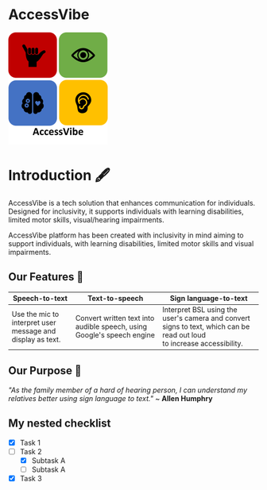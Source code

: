 # AccessVibe 

  ![AccessVibe logo](Logo.png)
  
# Introduction 🖋️
AccessVibe is a tech solution that enhances communication for individuals. Designed for inclusivity, it supports individuals with learning disabilities, limited motor skills, visual/hearing impairments.

AccessVibe platform has been created with inclusivity in mind aiming to support individuals, with learning disabilities, limited motor skills and visual impairments.

## Our Features 📑

|  __Speech-to-text__                                         | __Text-to-speech__                                                                | __Sign language-to-text__                            |
|-------------------------------------------------------------|-----------------------------------------------------------------------------------|------------------------------------------------------|
| Use the mic to interpret user <br/> message and display as text.| Convert written text into audible speech, using <br/> Google's speech engine| Interpret BSL using the user's camera and convert <br/> signs to text, which can be read out loud <br/> to increase accessibility.



## Our Purpose 🏹
 _"As the family member of a hard of hearing person, I can understand my relatives better using sign language to text."_ ~ **Allen Humphry**

## My nested checklist
- [x] Task 1
- [ ] Task 2
  - [x] Subtask A
  - [ ] Subtask A
- [x] Task 3
